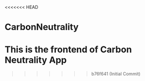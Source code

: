 <<<<<<< HEAD
# CarbonNeutrality
This is the frontend of Carbon Neutrality App
=======

>>>>>>> b76f641 (Initial Commit)
